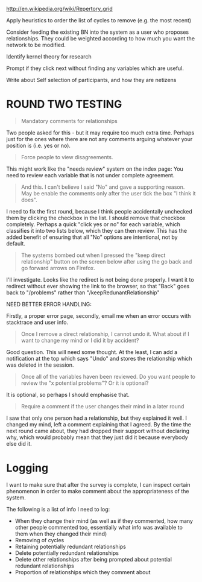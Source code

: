 http://en.wikipedia.org/wiki/Repertory_grid

Apply heuristics to order the list of cycles to remove (e.g. the most recent)

Consider feeding the existing BN into the system as a user who proposes relationships.
They could be weighted according to how much you want the network to be modified.

Identify kernel theory for research

Prompt if they click next without finding any variables which are useful.

Write about Self selection of participants, and how they are netizens


# ROUND TWO TESTING

> Mandatory comments for relationships 

Two people asked for this - but it may require too much extra time. Perhaps just for the ones where there are not any comments arguing whatever your position is (i.e. yes or no).


> Force people to view disagreements.

This might work like the "needs review" system on the index page: You need to review each variable that is not under complete agreement.


> And this. I can't believe I said "No" and gave a supporting reason.  May be enable the comments only after the user tick the box "I think it does".

I need to fix the first round, because I think people accidentally unchecked them by clicking the checkbox in the list. I should remove that checkbox completely.
Perhaps a quick "click yes or no" for each variable, which classifies it into two lists below, which they can then review.
This has the added benefit of ensuring that all "No" options are intentional, not by default.


> The systems bombed out when I pressed the "keep direct relationship" button on the screen below after using the go back and go forward arrows on Firefox.

I'll investigate. Looks like the redirect is not being done properly. I want it to redirect without ever showing the link to the browser, so that "Back" goes back to "/problems" rather than "/keepRedunantRelationship"

NEED BETTER ERROR HANDLING:

Firstly, a proper error page, secondly, email me when an error occurs with stacktrace and user info.


> Once I remove a direct relationship, I cannot undo it.  What about if I want to change my mind or I did it by accident?

Good question. This will need some thought. At the least, I can add a notification at the top which says "Undo" and stores the relationship which was deleted in the session.


> Once all of the variables haven been reviewed.  Do you want people to review the "x potential problems"?  Or it is optional?

It is optional, so perhaps I should emphasise that.


> Require a comment if the user changes their mind in a later round

I saw that only one person had a relationship, but they explained it well. I changed my mind, left a comment explaining that I agreed. By the time the next round came about, they had dropped their support without declaring why, which would probably mean that they just did it because everybody else did it.

# Logging

I want to make sure that after the survey is complete, I can inspect certain phenomenon in order to make comment about the appropriateness of the system.

The following is a list of info I need to log:

 * When they change their mind (as well as if they commented, how many other people commented too, essentially what info was available to them when they changed their mind)
 * Removing of cycles
 * Retaining potentially redundant relationships
 * Delete potentially redundant relationships
 * Delete other relationships after being prompted about potential redundant relationships
 * Proportion of relationships which they comment about
